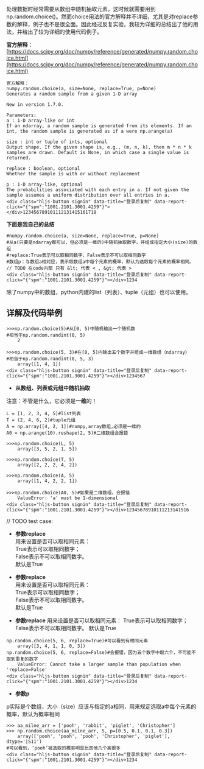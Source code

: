 
 
处理数据时经常需要从数组中随机抽取元素，这时候就需要用到np.random.choice()。然而choice用法的官方解释并不详细，尤其是对replace参数的解释，例子也不是很全面。因此经过反复实验，我较为详细的总结出了他的用法，并给出了较为详细的使用代码例子。

**官方解释**：[https://docs.scipy.org/doc/numpy/reference/generated/numpy.random.choice.html](https://docs.scipy.org/doc/numpy/reference/generated/numpy.random.choice.html)

```
官方解释：
numpy.random.choice(a, size=None, replace=True, p=None)
Generates a random sample from a given 1-D array

New in version 1.7.0.

Parameters:	
a : 1-D array-like or int
If an ndarray, a random sample is generated from its elements. If an int, the random sample is generated as if a were np.arange(a)

size : int or tuple of ints, optional
Output shape. If the given shape is, e.g., (m, n, k), then m * n * k samples are drawn. Default is None, in which case a single value is returned.

replace : boolean, optional
Whether the sample is with or without replacement

p : 1-D array-like, optional
The probabilities associated with each entry in a. If not given the sample assumes a uniform distribution over all entries in a.
<div class="hljs-button signin" data-title="登录后复制" data-report-click="{"spm":"1001.2101.3001.4259"}"></div>123456789101112131415161718
```

**下面是我自己的总结**

```
#numpy.random.choice(a, size=None, replace=True, p=None)
#从a(只要是ndarray都可以，但必须是一维的)中随机抽取数字，并组成指定大小(size)的数组
#replace:True表示可以取相同数字，False表示不可以取相同数字
#数组p：与数组a相对应，表示取数组a中每个元素的概率，默认为选取每个元素的概率相同。
// TODO 在code内部 只有 &lt; 代表 < , &gt; 代表 >
<div class="hljs-button signin" data-title="登录后复制" data-report-click="{"spm":"1001.2101.3001.4259"}"></div>1234
```

除了numpy中的数组，python内建的list（列表）、tuple（元组）也可以使用。

## []()[]()**详解及代码举例**



```
>>>np.random.choice(5)#从[0, 5)中随机输出一个随机数
#相当于np.random.randint(0, 5)
	2

>>>np.random.choice(5, 3)#在[0, 5)内输出五个数字并组成一维数组（ndarray）
#相当于np.random.randint(0, 5, 3)
	array([1, 4, 1])
<div class="hljs-button signin" data-title="登录后复制" data-report-click="{"spm":"1001.2101.3001.4259"}"></div>1234567
```

*  **从数组、列表或元组中随机抽取**

注意：不管是什么，它必须是**一维**的！

```
L = [1, 2, 3, 4, 5]#list列表
T = (2, 4, 6, 2)#tuple元组
A = np.array([4, 2, 1])#numpy,array数组,必须是一维的
A0 = np.arange(10).reshape(2, 5)#二维数组会报错

>>>np.random.choice(L, 5)
	array([3, 5, 2, 1, 5])
	
>>>np.random.choice(T, 5)
	array([2, 2, 2, 4, 2])
 
>>>np.random.choice(A, 5)
	array([1, 4, 2, 2, 1])

>>>np.random.choice(A0, 5)#如果是二维数组，会报错
	ValueError: 'a' must be 1-dimensional
<div class="hljs-button signin" data-title="登录后复制" data-report-click="{"spm":"1001.2101.3001.4259"}"></div>12345678910111213141516
```

// TODO
test case:

<ul>
<li><strong>参数replace</strong><br>
用来设置是否可以取相同元素：<br>
True表示可以取相同数字；<br>
False表示不可以取相同数字。<br>
默认是True</li>
</ul>

*   **参数replace**  
    用来设置是否可以取相同元素：  
    True表示可以取相同数字；  
    False表示不可以取相同数字。  
    默认是True



*  **参数replace** 用来设置是否可以取相同元素： True表示可以取相同数字； False表示不可以取相同数字。 默认是True

```
np.random.choice(5, 6, replace=True)#可以看到有相同元素
	array([3, 4, 1, 1, 0, 3])
np.random.choice(5, 6, replace=False)#会报错，因为五个数字中取六个，不可能不取到重复的数字
	ValueError: Cannot take a larger sample than population when 'replace=False'
<div class="hljs-button signin" data-title="登录后复制" data-report-click="{"spm":"1001.2101.3001.4259"}"></div>1234
```

*  **参数p**

p实际是个数组，大小（size）应该与指定的a相同，用来规定选取a中每个元素的概率，默认为概率相同

```
>>> aa_milne_arr = ['pooh', 'rabbit', 'piglet', 'Christopher']
>>> np.random.choice(aa_milne_arr, 5, p=[0.5, 0.1, 0.1, 0.3])
	array(['pooh', 'pooh', 'pooh', 'Christopher', 'piglet'], dtype='|S11')
#可以看到，‘pooh’被选取的概率明显比其他几个高很多
<div class="hljs-button signin" data-title="登录后复制" data-report-click="{"spm":"1001.2101.3001.4259"}"></div>1234
```
